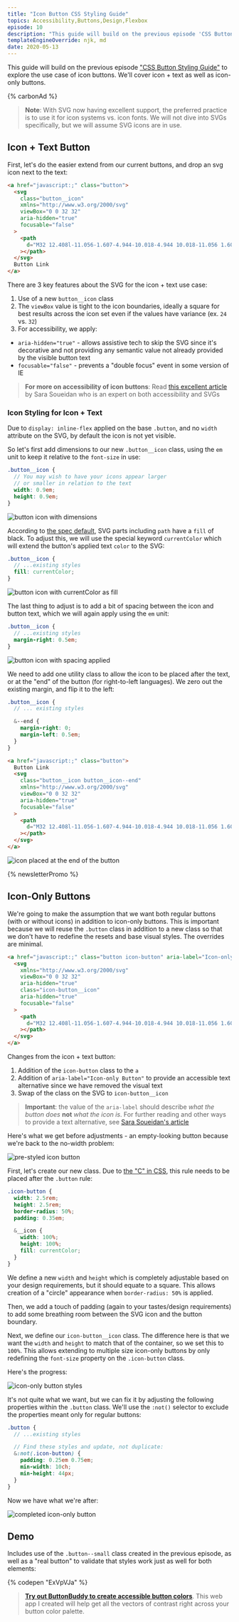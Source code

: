 ```yaml
---
title: "Icon Button CSS Styling Guide"
topics: Accessibility,Buttons,Design,Flexbox
episode: 10
description: "This guide will build on the previous episode 'CSS Button Styling Guide' to explore the use case of icon buttons. We'll cover icon + text as well as icon-only buttons."
templateEngineOverride: njk, md
date: 2020-05-13
---
```


This guide will build on the previous episode ["CSS Button Styling Guide"](https://moderncss.dev/css-button-styling-guide/) to explore the use case of icon buttons. We'll cover icon + text as well as icon-only buttons.

{% carbonAd %}

> **Note**: With SVG now having excellent support, the preferred practice is to use it for icon systems vs. icon fonts. We will not dive into SVGs specifically, but we will assume SVG icons are in use.

## Icon + Text Button

First, let's do the easier extend from our current buttons, and drop an svg icon next to the text:

```html
<a href="javascript:;" class="button">
  <svg
    class="button__icon"
    xmlns="http://www.w3.org/2000/svg"
    viewBox="0 0 32 32"
    aria-hidden="true"
    focusable="false"
  >
    <path
      d="M32 12.408l-11.056-1.607-4.944-10.018-4.944 10.018-11.056 1.607 8 7.798-1.889 11.011 9.889-5.199 9.889 5.199-1.889-11.011 8-7.798z"
    ></path>
  </svg>
  Button Link
</a>
```

There are 3 key features about the SVG for the icon + text use case:

1. Use of a new `button__icon` class
2. The `viewBox` value is tight to the icon boundaries, ideally a square for best results across the icon set even if the values have variance (ex. `24` vs. `32`)
3. For accessibility, we apply:

- `aria-hidden="true"` - allows assistive tech to skip the SVG since it's decorative and not providing any semantic value not already provided by the visible button text
- `focusable="false"` - prevents a "double focus" event in some version of IE

> **For more on accessibility of icon buttons**: Read [this excellent article](https://www.sarasoueidan.com/blog/accessible-icon-buttons/) by Sara Soueidan who is an expert on both accessibility and SVGs

### Icon Styling for Icon + Text

Due to `display: inline-flex` applied on the base `.button`, and no `width` attribute on the SVG, by default the icon is not yet visible.

So let's first add dimensions to our new `.button__icon` class, using the `em` unit to keep it relative to the `font-size` in use:

```scss
.button__icon {
  // You may wish to have your icons appear larger
  // or smaller in relation to the text
  width: 0.9em;
  height: 0.9em;
}
```

![button icon with dimensions](https://dev-to-uploads.s3.amazonaws.com/i/00g7uw9dfcb80pq2hikz.png)

According to [the spec default](https://developer.mozilla.org/en-US/docs/Web/SVG/Attribute/fill#path), SVG parts including `path` have a `fill` of black. To adjust this, we will use the special keyword `currentColor` which will extend the button's applied text `color` to the SVG:

```scss
.button__icon {
  // ...existing styles
  fill: currentColor;
}
```

![button icon with currentColor as fill](https://dev-to-uploads.s3.amazonaws.com/i/0rs7lk1bmq6hqkcggekq.png)

The last thing to adjust is to add a bit of spacing between the icon and button text, which we will again apply using the `em` unit:

```scss
.button__icon {
  // ...existing styles
  margin-right: 0.5em;
}
```

![button icon with spacing applied](https://dev-to-uploads.s3.amazonaws.com/i/niqz77ol4aaskwjic6dw.png)

We need to add one utility class to allow the icon to be placed after the text, or at the "end" of the button (for right-to-left languages). We zero out the existing margin, and flip it to the left:

```scss
.button__icon {
  // ... existing styles

  &--end {
    margin-right: 0;
    margin-left: 0.5em;
  }
}
```

```html
<a href="javascript:;" class="button">
  Button Link
  <svg
    class="button__icon button__icon--end"
    xmlns="http://www.w3.org/2000/svg"
    viewBox="0 0 32 32"
    aria-hidden="true"
    focusable="false"
  >
    <path
      d="M32 12.408l-11.056-1.607-4.944-10.018-4.944 10.018-11.056 1.607 8 7.798-1.889 11.011 9.889-5.199 9.889 5.199-1.889-11.011 8-7.798z"
    ></path>
  </svg>
</a>
```

![icon placed at the end of the button](https://dev-to-uploads.s3.amazonaws.com/i/xj30apl4rbcnzs1vjs8r.png)

{% newsletterPromo %}

## Icon-Only Buttons

We're going to make the assumption that we want both regular buttons (with or without icons) in addition to icon-only buttons. This is important because we will reuse the `.button` class in addition to a new class so that we don't have to redefine the resets and base visual styles. The overrides are minimal.

```html
<a href="javascript:;" class="button icon-button" aria-label="Icon-only Button">
  <svg
    xmlns="http://www.w3.org/2000/svg"
    viewBox="0 0 32 32"
    aria-hidden="true"
    class="icon-button__icon"
    aria-hidden="true"
    focusable="false"
  >
    <path
      d="M32 12.408l-11.056-1.607-4.944-10.018-4.944 10.018-11.056 1.607 8 7.798-1.889 11.011 9.889-5.199 9.889 5.199-1.889-11.011 8-7.798z"
    ></path>
  </svg>
</a>
```

Changes from the icon + text button:

1. Addition of the `icon-button` class to the `a`
2. Addition of `aria-label="Icon-only Button"` to provide an accessible text alternative since we have removed the visual text
3. Swap of the class on the SVG to `icon-button__icon`

> **Important**: the value of the `aria-label` should describe _what the button does_ **not** _what the icon is_. For further reading and other ways to provide a text alternative, see [Sara Soueidan's article](https://www.sarasoueidan.com/blog/accessible-icon-buttons/)

Here's what we get before adjustments - an empty-looking button because we're back to the no-width problem:

![pre-styled icon button](https://dev-to-uploads.s3.amazonaws.com/i/09pnf9xm2pectdy9ug6j.png)

First, let's create our new class. Due to [the "C" in CSS](https://dev.to/5t3ph/intro-to-the-css-cascade-the-c-in-css-1kh0), this rule needs to be placed after the `.button` rule:

```scss
.icon-button {
  width: 2.5rem;
  height: 2.5rem;
  border-radius: 50%;
  padding: 0.35em;

  &__icon {
    width: 100%;
    height: 100%;
    fill: currentColor;
  }
}
```

We define a new `width` and `height` which is completely adjustable based on your design requirements, but it should equate to a square. This allows creation of a "circle" appearance when `border-radius: 50%` is applied.

Then, we add a touch of padding (again to your tastes/design requirements) to add some breathing room between the SVG icon and the button boundary.

Next, we define our `icon-button__icon` class. The difference here is that we want the `width` and `height` to match that of the container, so we set this to `100%`. This allows extending to multiple size icon-only buttons by only redefining the `font-size` property on the `.icon-button` class.

Here's the progress:

![icon-only button styles](https://dev-to-uploads.s3.amazonaws.com/i/tdnn9ug4rcpmn45czqb1.png)

It's not quite what we want, but we can fix it by adjusting the following properties within the `.button` class. We'll use the `:not()` selector to exclude the properties meant only for regular buttons:

```scss
.button {
  // ...existing styles

  // Find these styles and update, not duplicate:
  &:not(.icon-button) {
    padding: 0.25em 0.75em;
    min-width: 10ch;
    min-height: 44px;
  }
}
```

Now we have what we're after:

![completed icon-only button](https://dev-to-uploads.s3.amazonaws.com/i/aqknn8adugm9vn63c091.png)

## Demo

Includes use of the `.button--small` class created in the previous episode, as well as a "real button" to validate that styles work just as well for both elements:

{% codepen "ExVpVJa" %}

> **[Try out ButtonBuddy to create accessible button colors](https://buttonbuddy.dev)**. This web app I created will help get all the vectors of contrast right across your button color palette.
